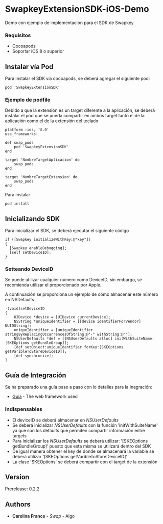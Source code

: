 # SwapkeyExtensionSDK-iOS-Demo

Demo con ejemplo de implementación para el SDK de Swapkey

### Requisitos

- Cocoapods 
- Soportar iOS 8 o superior

## Instalar vía Pod

Para instalar el SDK vía cocoapods, se deberá agregar el siguiente pod:
```
pod 'SwapkeyExtensionSDK' 
```

### Ejemplo de podfile

Debido a que la extensión es un target diferente a la aplicación, se deberá instalar el pod que se pueda compartir en ambos target tanto el de la aplicación como el de la extensión del teclado

```
platform :ios, '8.0'
use_frameworks!

def swap_pods
	pod 'SwapkeyExtensionSDK'
end

target 'NombreTargetAplicacion' do
    swap_pods
end

target 'NombreTargetExtension' do
    swap_pods
end
```

Para instalar

```
pod install
```


## Inicializando SDK

Para inicializar el SDK, se deberá ejecutar el siguiente código

```
if ([Swapkey initializeWithKey:@"key"])
{
  [Swapkey enableDebugging];
  [self setDeviceID];
}
```

### Setteando DeviceID

Se puede utilizar cualquier número como DeviceID, sin embargo, se recomienda utilizar el proporcionado por Apple.

A continuación se proporciona un ejemplo de cómo almacenar este número en NSDefaults

```
-(void)setDeviceID
{
    UIDevice *device = [UIDevice currentDevice];
    NSString *uniqueIdentifier = [[device identifierForVendor] UUIDString];
    uniqueIdentifier = [uniqueIdentifier stringByReplacingOccurrencesOfString:@"-" withString:@""];
    NSUserDefaults *def = [[NSUserDefaults alloc] initWithSuiteName:[SKEOptions getBundleGroup]];
    [def setObject:uniqueIdentifier forKey:[SKEOptions getVaribleToStoreDeviceID]];
    [def synchronize];
}
```

## Guía de Integración

Se ha preparado una guía paso a paso con lo detalles para la inegración:

* [Guía](https://swapme.mx/SwapkeySDK.html) - The web framework used

### Indispensables

- El deviceID se deberá almacenar en *NSUserDefaults*
- Se deberá inicializar *NSUserDefaults* con la función 'initWithSuiteName' ya que son los defaults que permiten compartir información entre targets
- Para inicializar los *NSUserDefaults* se deberá utilizar: '[SKEOptions getBundleGroup]' puesto que esta misma se utilizará dentro del SDK
- De igual manera obtener el key de donde se almacenará la variable se deberá utilizar '[SKEOptions getVaribleToStoreDeviceID]'
- La clase 'SKEOptions' se deberá compartir con el target de la extensión

##  Version

Prerelease: 0.2.2

## Authors

* **Carolina Franco** - *Swap* - Algo

